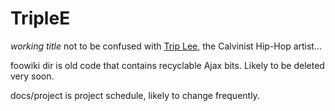 # TripleE 
*working title*
not to be confused with [Trip Lee](https://en.wikipedia.org/wiki/Trip_Lee), the Calvinist Hip-Hop artist...

foowiki dir is old code that contains recyclable Ajax bits. Likely to be deleted very soon.

docs/project is project schedule, likely to change frequently.


